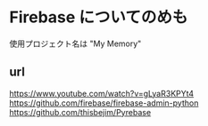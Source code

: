 # Firebase についてのめも

使用プロジェクト名は "My Memory"


## url
https://www.youtube.com/watch?v=gLyaR3KPYt4
https://github.com/firebase/firebase-admin-python
https://github.com/thisbejim/Pyrebase

